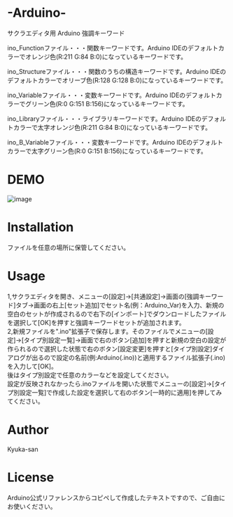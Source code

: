 # -Arduino-
サクラエディタ用 Arduino 強調キーワード

ino_Functionファイル・・・関数キーワードです。Arduino IDEのデフォルトカラーでオレンジ色(R:211 G:84 B:0)になっているキーワードです。

ino_Structureファイル・・・関数のうちの構造キーワードです。Arduino IDEのデフォルトカラーでオリーブ色(R:128 G:128 B:0)になっているキーワードです。

ino_Variableファイル・・・変数キーワードです。Arduino IDEのデフォルトカラーでグリーン色(R:0 G:151 B:156)になっているキーワードです。

ino_Libraryファイル・・・ライブラリキーワードです。Arduino IDEのデフォルトカラーで太字オレンジ色(R:211 G:84 B:0)になっているキーワードです。

ino_B_Variableファイル・・・変数キーワードです。Arduino IDEのデフォルトカラーで太字グリーン色(R:0 G:151 B:156)になっているキーワードです。

# DEMO

![image](https://user-images.githubusercontent.com/102705837/160963548-c12bb0b6-ccd6-47d5-a978-d6117803f632.png)

# Installation

ファイルを任意の場所に保管してください。

# Usage

1,サクラエディタを開き、メニューの[設定]→[共通設定]→画面の[強調キーワード]タブ→画面の右上[セット追加]でセット名(例：Arduino_Var)を入力、新規の空白のセットが作成されるので右下の[インポート]でダウンロードしたファイルを選択して[OK]を押すと強調キーワードセットが追加されます。  
2,新規ファイルを".ino"拡張子で保存します。そのファイルでメニューの[設定]→[タイプ別設定一覧]→画面で右のボタン[追加]を押すと新規の空白の設定が作られるので選択した状態で右のボタン[設定変更]を押すと[タイプ別設定]ダイアログが出るので設定の名前(例:Arduino(.ino))と適用するファイル拡張子(.ino)を入力して[OK]。  
後はタイプ別設定で任意のカラーなどを設定してください。  
設定が反映されなかったら.inoファイルを開いた状態でメニューの[設定]→[タイプ別設定一覧]で作成した設定を選択して右のボタン[一時的に適用]を押してみてください。

# Author

Kyuka-san

# License

Arduino公式リファレンスからコピペして作成したテキストですので、ご自由にお使いください。
